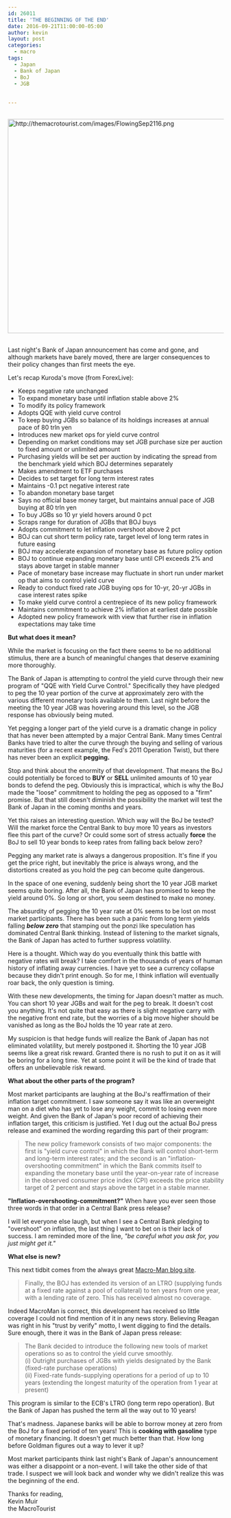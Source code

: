 ```yaml
---
id: 26011
title: 'THE BEGINNING OF THE END'
date: 2016-09-21T11:00:00-05:00
author: kevin
layout: post
categories:
  - macro
tags:
  - Japan
  - Bank of Japan
  - BoJ
  - JGB
  
   
---
```

<a href="http://themacrotourist.com/images/FlowingSep2116.png"><img src="http://themacrotourist.com/images/FlowingSep2116.png" alt="http://themacrotourist.com/images/FlowingSep2116.png" width="750" height="500" style="margin:30px auto;display:block;"></a>

Last night's Bank of Japan announcement has come and gone, and although markets have barely moved, there are larger consequences to their policy changes than first meets the eye.

Let's recap Kuroda's move (from ForexLive):

- Keeps negative rate unchanged
- To expand monetary base until inflation stable above 2%
- To modify its policy framework
- Adopts QQE with yield curve control
- To keep buying JGBs so balance of its holdings increases at annual pace of 80 trln yen
- Introduces new market ops for yield curve control
- Depending on market conditions may set JGB purchase size per auction to fixed amount or unlimited amount
- Purchasing yields will be set per auction by indicating the spread from the benchmark yield which BOJ determines separately
- Makes amendment to ETF purchases
- Decides to set target for long term interest rates
- Maintains -0.1 pct negative interest rate
- To abandon monetary base target
- Says no official base money target, but maintains annual pace of JGB buying at 80 trln yen
- To buy JGBs so 10 yr yield hovers around 0 pct
- Scraps range for duration of JGBs that BOJ buys
- Adopts commitment to let inflation overshoot above 2 pct
- BOJ can cut short term policy rate, target level of long term rates in future easing
- BOJ  may accelerate expansion of monetary base as future policy option
- BOJ  to continue expanding monetary base until CPI exceeds 2% and stays above target in stable manner
- Pace of monetary base increase may fluctuate in short run under market op that aims to control yield curve
- Ready to conduct fixed rate JGB buying ops for 10-yr, 20-yr JGBs in case interest rates spike
- To make yield curve control a centrepiece of its new policy framework
- Maintains commitment to achieve 2% inflation at earliest date possible
- Adopted new policy framework with view that further rise in inflation expectations may take time

**But what does it mean?**

While the market is focusing on the fact there seems to be no additional stimulus, there are a bunch of meaningful changes that deserve examining more thoroughly.

The Bank of Japan is attempting to control the yield curve through their new program of "QQE with Yield Curve Control."  Specifically they have pledged to peg the 10 year portion of the curve at approximately zero with the various different monetary tools available to them.  Last night before the meeting the 10 year JGB was hovering around this level, so the JGB response has obviously being muted.  

Yet pegging a longer part of the yield curve is a dramatic change in policy that has never been attempted by a major Central Bank.  Many times Central Banks have tried to alter the curve through the buying and selling of various maturities (for a recent example, the Fed's 2011 Operation Twist), but there has never been an explicit **pegging.**  

Stop and think about the enormity of that development.  That means the BoJ could potentially be forced to **BUY** or **SELL** unlimited amounts of 10 year bonds to defend the peg.  Obviously this is impractical, which is why the BoJ made the "loose" commitment to holding the peg as opposed to a "firm" promise.  But that still doesn't diminish the possibility the market will test the Bank of Japan in the coming months and years.

Yet this raises an interesting question.  Which way will the BoJ be tested?  Will the market force the Central Bank to buy more 10 years as investors flee this part of the curve?  Or could some sort of stress actually **force** the BoJ to sell 10 year bonds to keep rates from falling back below zero?  

Pegging any market rate is always a dangerous proposition.  It's fine if you get the price right, but inevitably the price is always wrong, and the distortions created as you hold the peg can become quite dangerous.

In the space of one evening, suddenly being short the 10 year JGB market seems quite boring.  After all, the Bank of Japan has promised to keep the yield around 0%.  So long or short, you seem destined to make no money.

The absurdity of pegging the 10 year rate at 0% seems to be lost on most market participants.  There has been such a panic from long term yields falling ***below zero*** that stamping out the ponzi like speculation has dominated Central Bank thinking.  Instead of listening to the market signals, the Bank of Japan has acted to further suppress volatility.  

Here is a thought.  Which way do you eventually think this battle with negative rates will break?  I take comfort in the thousands of years of human history of inflating away currencies.  I have yet to see a currency collapse because they didn't print enough.  So for me, I think inflation will eventually roar back, the only question is timing.

With these new developments, the timing for Japan doesn't matter as much.  You can short 10 year JGBs and wait for the peg to break.  It doesn't cost you anything.  It's not quite that easy as there is slight negative carry with the negative front end rate, but the worries of a big move higher should be vanished as long as the BoJ holds the 10 year rate at zero.  

My suspicion is that hedge funds will realize the Bank of Japan has not eliminated volatility, but merely postponed it.  Shorting the 10 year JGB seems like a great risk reward.  Granted there is no rush to put it on as it will be boring for a long time.  Yet at some point it will be the kind of trade that offers an unbelievable risk reward.

**What about the other parts of the program?**

Most market participants are laughing at the BoJ's reaffirmation of their inflation target commitment.  I saw someone say it was like an overweight man on a diet who has yet to lose any weight, commit to losing even more weight.  And given the Bank of Japan's poor record of achieving their inflation target, this criticism is justified.  Yet I dug out the actual BoJ press release and examined the wording regarding this part of their program:  

>The new policy framework consists of two major components: the first is "yield curve control" in which the Bank will control short-term and long-term interest rates; and the second is an "inflation-overshooting commitment" in which the Bank commits itself to expanding the monetary base until the year-on-year rate of increase in the observed consumer price index (CPI) exceeds the price stability target of 2 percent and stays above the target in a stable manner. 

**"Inflation-overshooting-commitment?"**  When have you ever seen those three words in that order in a Central Bank press release?

I will let everyone else laugh, but when I see a Central Bank pledging to "overshoot" on inflation, the last thing I want to bet on is their lack of success.  I am reminded more of the line, *"be careful what you ask for, you just might get it."*

**What else is new?**

This next tidbit comes from the always great [Macro-Man blog site](<https://macro-man.blogspot.ca/2016/09/the-boj-in-nutshelll.html>).  

>Finally, the BOJ has extended its version of an LTRO (supplying funds at a fixed rate against a pool of collateral) to ten years from one year, with a lending rate of zero.   This has received almost no coverage.

Indeed MacroMan is correct, this development has received so little coverage I could not find mention of it in any news story.  Believing Reagan was right in his "trust by verify" motto, I went digging to find the details.  Sure enough, there it was in the Bank of Japan press release:

>The Bank decided to introduce the following new tools of market operations so as to control the yield curve smoothly.  
>(i) Outright purchases of JGBs with yields designated by the Bank (fixed-rate purchase operations)  
>(ii) Fixed-rate funds-supplying operations for a period of up to 10 years (extending the longest maturity of the operation from 1 year at present)

This program is similar to the ECB's LTRO (long term repo operation).  But the Bank of Japan has pushed the term all the way out to 10 years!  

That's madness.  Japanese banks will be able to borrow money at zero from the BoJ for a fixed period of ten years!  This is **cooking with gasoline** type of monetary financing.  It doesn't get much better than that.  How long before Goldman figures out a way to lever it up?

Most market participants think last night's Bank of Japan's announcement was either a disappoint or a non-event.   I will take the other side of that trade.  I suspect we will look back and wonder why we didn't realize this was the beginning of the end.  

Thanks for reading,  
Kevin Muir  
the MacroTourist







